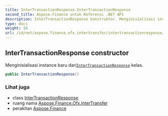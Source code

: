 ```yaml
---
title: InterTransactionResponse.InterTransactionResponse
second_title: Aspose.Finance untuk Referensi .NET API
description: InterTransactionResponse konstruktor. Menginisialisasi instance baru dariInterTransactionResponse kelas.
type: docs
weight: 10
url: /id/net/aspose.finance.ofx.intertransfer/intertransactionresponse/intertransactionresponse/
---
```

## InterTransactionResponse constructor

Menginisialisasi instance baru dari[`InterTransactionResponse`](../) kelas.

```csharp
public InterTransactionResponse()
```

### Lihat juga

* class [InterTransactionResponse](../)
* ruang nama [Aspose.Finance.Ofx.InterTransfer](../../intertransactionresponse/)
* perakitan [Aspose.Finance](../../../)


